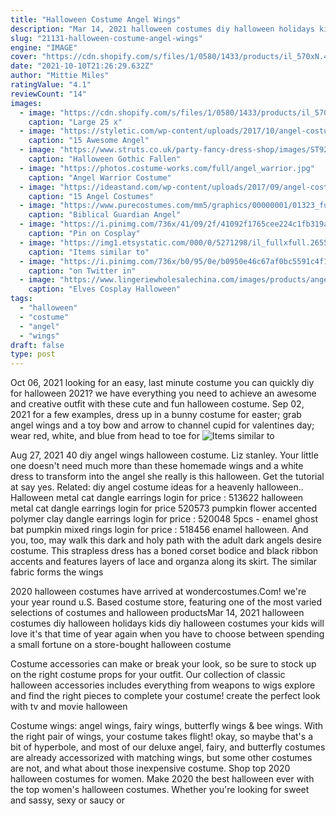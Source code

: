 ```yaml
---
title: "Halloween Costume Angel Wings"
description: "Mar 14, 2021 halloween costumes diy halloween holidays kids diy halloween costumes your kids will love it's that time of year again when you have to choose between spending a small fortune on a store-bought halloween costume"
slug: "21131-halloween-costume-angel-wings"
engine: "IMAGE"
cover: "https://cdn.shopify.com/s/files/1/0580/1433/products/il_570xN.408537566_gy0l_grande.jpg?v=1487548002"
date: "2021-10-10T21:26:29.632Z"
author: "Mittie Miles"
ratingValue: "4.1"
reviewCount: "14"
images:
  - image: "https://cdn.shopify.com/s/files/1/0580/1433/products/il_570xN.408537566_gy0l_grande.jpg?v=1487548002"
    caption: "Large 25 x"
  - image: "https://styletic.com/wp-content/uploads/2017/10/angel-costumes/3-angel-halloween-costume-ideas.jpg"
    caption: "15 Awesome Angel"
  - image: "https://www.struts.co.uk/party-fancy-dress-shop/images/ST926-bloody-feather-angel-wings_01.jpg"
    caption: "Halloween Gothic Fallen"
  - image: "https://photos.costume-works.com/full/angel_warrior.jpg"
    caption: "Angel Warrior Costume"
  - image: "https://ideastand.com/wp-content/uploads/2017/09/angel-costume-diy/12-angel-costume-diy-ideas-tutorials.jpg"
    caption: "15 Angel Costumes"
  - image: "https://www.purecostumes.com/mm5/graphics/00000001/01323_full_1.jpg"
    caption: "Biblical Guardian Angel"
  - image: "https://i.pinimg.com/736x/41/09/2f/41092f1765cee224c1fb319acdd26c5c--cosplay-wings-anime-cosplay.jpg"
    caption: "Pin on Cosplay"
  - image: "https://img1.etsystatic.com/000/0/5271298/il_fullxfull.265527629.jpg"
    caption: "Items similar to"
  - image: "https://i.pinimg.com/736x/b0/95/0e/b0950e46c67af0bc5591c4f1bdcfa9f3.jpg"
    caption: "on Twitter in"
  - image: "https://www.lingeriewholesalechina.com/images/products/angel--fairy-tale/sexy-costumes/O38364.jpg"
    caption: "Elves Cosplay Halloween"
tags:
  - "halloween"
  - "costume"
  - "angel"
  - "wings"
draft: false
type: post
---
```


Oct 06, 2021 looking for an easy, last minute costume you can quickly diy for halloween 2021? we have everything you need to achieve an awesome and creative outfit with these cute and fun halloween costume. Sep 02, 2021 for a few examples, dress up in a bunny costume for easter; grab angel wings and a toy bow and arrow to channel cupid for valentines day; wear red, white, and blue from head to toe for
![Items similar to](https://img1.etsystatic.com/000/0/5271298/il_fullxfull.265527629.jpg "Items similar to")

Aug 27, 2021 40 diy angel wings halloween costume. Liz stanley. Your little one doesn&#39;t need much more than these homemade wings and a white dress to transform into the angel she really is this halloween. Get the tutorial at say yes. Related: diy angel costume ideas for a heavenly halloween.. Halloween metal cat dangle earrings login for price : 513622 halloween metal cat dangle earrings login for price 520573 pumpkin flower accented polymer clay dangle earrings login for price : 520048 5pcs - enamel ghost bat pumpkin mixed rings login for price : 518456 enamel halloween. And you, too, may walk this dark and holy path with the adult dark angels desire costume. This strapless dress has a boned corset bodice and black ribbon accents and features layers of lace and organza along its skirt. The similar fabric forms the wings
<!--inArticleAds-->

<!--galleryOne-->

2020 halloween costumes have arrived at wondercostumes.Com! we're your year round u.S. Based costume store, featuring one of the most varied selections of costumes and halloween productsMar 14, 2021 halloween costumes diy halloween holidays kids diy halloween costumes your kids will love it's that time of year again when you have to choose between spending a small fortune on a store-bought halloween costume
<!--inArticleAds-->

<!--galleryTwo-->

Costume accessories can make or break your look, so be sure to stock up on the right costume props for your outfit. Our collection of classic halloween accessories includes everything from weapons to wigs  explore and find the right pieces to complete your costume! create the perfect look with tv and movie halloween
<!--galleryThree-->

Costume wings: angel wings, fairy wings, butterfly wings & bee wings. With the right pair of wings, your costume takes flight! okay, so maybe that's a bit of hyperbole, and most of our deluxe angel, fairy, and butterfly costumes are already accessorized with matching wings, but some other costumes are not, and what about those inexpensive costume. Shop top 2020 halloween costumes for women. Make 2020 the best halloween ever with the top women's halloween costumes. Whether you're looking for sweet and sassy, sexy or saucy or